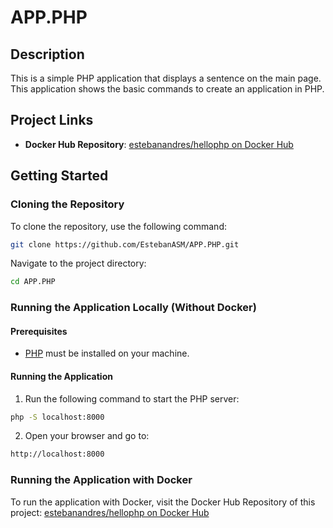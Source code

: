 # APP.PHP

## Description  
This is a simple PHP application that displays a sentence on the main page. This application shows the basic commands to create an application in PHP. 

## Project Links
- **Docker Hub Repository**: [estebanandres/hellophp on Docker Hub](https://hub.docker.com/repository/docker/estebanandres/hellophp/general)

## Getting Started

### Cloning the Repository  
To clone the repository, use the following command:

```bash
git clone https://github.com/EstebanASM/APP.PHP.git
```

Navigate to the project directory:

```bash
cd APP.PHP
```

### Running the Application Locally (Without Docker)

#### Prerequisites
- [PHP](https://www.php.net/downloads) must be installed on your machine.

#### Running the Application
1. Run the following command to start the PHP server:

```bash
php -S localhost:8000

```

2. Open your browser and go to:

```bash
http://localhost:8000
```

### Running the Application with Docker

To run the application with Docker, visit the Docker Hub Repository of this project: [estebanandres/hellophp on Docker Hub](https://hub.docker.com/repository/docker/estebanandres/hellophp/general)
